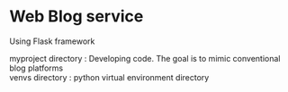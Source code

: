 # Web Blog service  
Using Flask framework  

myproject directory : Developing code. The goal is to mimic conventional blog platforms \
venvs directory : python virtual environment directory
